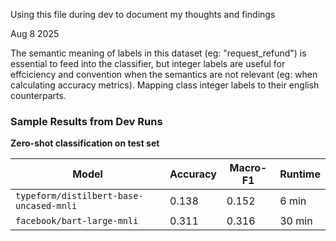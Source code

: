 
Using this file during dev to document my thoughts and findings

Aug 8 2025

The semantic meaning of labels in this dataset (eg: "request_refund") is essential to feed into the classifier, but integer labels are useful for effciciency and convention when the semantics are not relevant (eg: when calculating accuracy metrics). Mapping class integer labels to their english counterparts. 

### Sample Results from Dev Runs

**Zero-shot classification on test set**

| Model                                      | Accuracy | Macro-F1 | Runtime |
| ------------------------------------------ | -------- | -------- | ------- |
| `typeform/distilbert-base-uncased-mnli`    | 0.138    | 0.152    | 6 min   |
| `facebook/bart-large-mnli`                 | 0.311    | 0.316    | 30 min  |
